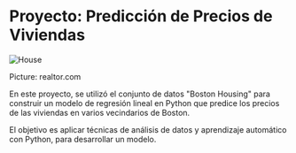 # Proyecto: Predicción de Precios de Viviendas
![House](https://github.com/EvelynOr/Python/assets/82233779/21b36b30-883e-471d-a328-e979441ccf93)

Picture: realtor.com

En este proyecto, se utilizó el conjunto de datos "Boston Housing" para construir un modelo de regresión lineal en Python que predice los precios de las viviendas en varios vecindarios de Boston. 

El objetivo es aplicar técnicas de análisis de datos y aprendizaje automático con Python, para desarrollar un modelo.

